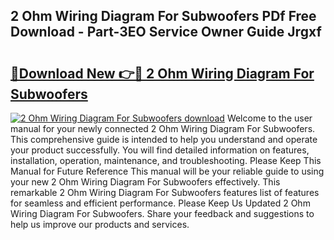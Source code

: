 ## 2 Ohm Wiring Diagram For Subwoofers PDf Free Download - Part-3EO Service Owner Guide Jrgxf

# <h2><a href="http://dfo4xk.blite.top/?on=2+Ohm+Wiring+Diagram+For+Subwoofers">🔗Download New 👉🔴 2 Ohm Wiring Diagram For Subwoofers</a></h2>

[![2 Ohm Wiring Diagram For Subwoofers download](https://i.imgur.com/lujVjoI.png)](http://dfo4xk.blite.top/?on=2+Ohm+Wiring+Diagram+For+Subwoofers)
Welcome to the user manual for your newly connected 2 Ohm Wiring Diagram For Subwoofers. This comprehensive guide is intended to help you understand and operate your product successfully. You will find detailed information on features, installation, operation, maintenance, and troubleshooting. Please Keep This Manual for Future Reference This manual will be your reliable guide to using your new 2 Ohm Wiring Diagram For Subwoofers effectively. This remarkable 2 Ohm Wiring Diagram For Subwoofers features list of features for seamless and efficient performance. Please Keep Us Updated 2 Ohm Wiring Diagram For Subwoofers. Share your feedback and suggestions to help us improve our products and services.
